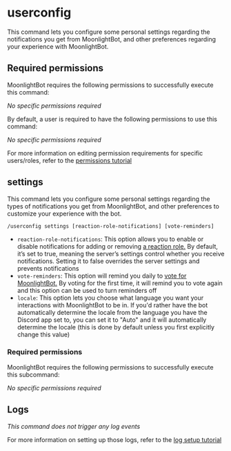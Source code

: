 # userconfig

This command lets you configure some personal settings regarding the notifications you get from MoonlightBot, and other preferences regarding your experience with MoonlightBot.

## Required permissions

MoonlightBot requires the following permissions to successfully execute this command:

*No specific permissions required*

By default, a user is required to have the following permissions to use this command:

*No specific permissions required*

For more information on editing permission requirements for specific users/roles, refer to the [permissions tutorial](/start-up/permission-tutorial.md)

## settings

This command lets you configure some personal settings regarding the types of notifications you get from MoonlightBot, and other preferences to customize your experience with the bot.

```
/userconfig settings [reaction-role-notifications] [vote-reminders]
```

* `reaction-role-notifications`: This option allows you to enable or disable notifications for adding or removing [a reaction role.](/start-up/setting-up-reaction-roles.md) By default, it’s set to true, meaning the server’s settings control whether you receive notifications. Setting it to false overrides the server settings and prevents notifications
* `vote-reminders`: This option will remind you daily to [vote for MoonlightBot.](/support/upvote-moonlightbot.md) By voting for the first time, it will remind you to vote again and this option can be used to turn reminders off
* `locale`: This option lets you choose what language you want your interactions with MoonlightBot to be in. If you'd rather have the bot automatically determine the locale from the language you have the Discord app set to, you can set it to "Auto" and it will automatically determine the locale (this is done by default unless you first explicitly change this value)

### Required permissions

MoonlightBot requires the following permissions to successfully execute this subcommand:

*No specific permissions required*

## Logs

*This command does not trigger any log events*

For more information on setting up those logs, refer to the [log setup tutorial](/README.md#logging)
